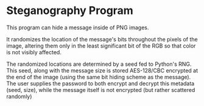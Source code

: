 # Steganography Program

This program can hide a message inside of PNG images.

It randomizes the location of the message's bits throughout the pixels of the image, 
altering them only in the least significant bit of the RGB so that color is not visibly affected.

The randomized locations are determined by a seed fed to Python's RNG. This seed, along with the 
message size is stored AES-128/CBC encrypted at the end of the image (using the same bit hiding scheme
as the message). The user supplies the password to both encrypt and decrypt this metadata (seed, size),
while the message itself is not encrypted (but rather scattered randomly)